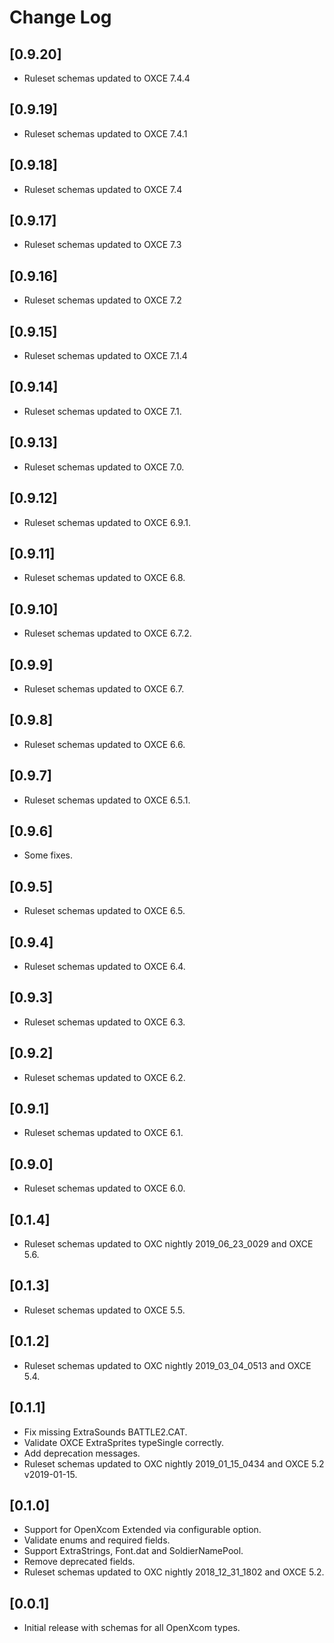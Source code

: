 # Change Log

## [0.9.20]
- Ruleset schemas updated to OXCE 7.4.4

## [0.9.19]
- Ruleset schemas updated to OXCE 7.4.1

## [0.9.18]
- Ruleset schemas updated to OXCE 7.4

## [0.9.17]
- Ruleset schemas updated to OXCE 7.3

## [0.9.16]
- Ruleset schemas updated to OXCE 7.2

## [0.9.15]
- Ruleset schemas updated to OXCE 7.1.4

## [0.9.14]
- Ruleset schemas updated to OXCE 7.1.

## [0.9.13]
- Ruleset schemas updated to OXCE 7.0.

## [0.9.12]
- Ruleset schemas updated to OXCE 6.9.1.

## [0.9.11]
- Ruleset schemas updated to OXCE 6.8.

## [0.9.10]
- Ruleset schemas updated to OXCE 6.7.2.

## [0.9.9]
- Ruleset schemas updated to OXCE 6.7.

## [0.9.8]
- Ruleset schemas updated to OXCE 6.6.

## [0.9.7]
- Ruleset schemas updated to OXCE 6.5.1.

## [0.9.6]
- Some fixes.

## [0.9.5]
- Ruleset schemas updated to OXCE 6.5.

## [0.9.4]
- Ruleset schemas updated to OXCE 6.4.

## [0.9.3]
- Ruleset schemas updated to OXCE 6.3.

## [0.9.2]
- Ruleset schemas updated to OXCE 6.2.

## [0.9.1]
- Ruleset schemas updated to OXCE 6.1.

## [0.9.0]
- Ruleset schemas updated to OXCE 6.0.

## [0.1.4]
- Ruleset schemas updated to OXC nightly 2019_06_23_0029 and OXCE 5.6.

## [0.1.3]
- Ruleset schemas updated to OXCE 5.5.

## [0.1.2]
- Ruleset schemas updated to OXC nightly 2019_03_04_0513 and OXCE 5.4.

## [0.1.1]
- Fix missing ExtraSounds BATTLE2.CAT.
- Validate OXCE ExtraSprites typeSingle correctly.
- Add deprecation messages.
- Ruleset schemas updated to OXC nightly 2019_01_15_0434 and OXCE 5.2 v2019-01-15.

## [0.1.0]
- Support for OpenXcom Extended via configurable option.
- Validate enums and required fields.
- Support ExtraStrings, Font.dat and SoldierNamePool.
- Remove deprecated fields.
- Ruleset schemas updated to OXC nightly 2018_12_31_1802 and OXCE 5.2.

## [0.0.1]
- Initial release with schemas for all OpenXcom types.